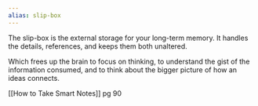 ```yaml
---
alias: slip-box
---
```


The slip-box is the external storage for your long-term memory. It handles the details, references, and keeps them both unaltered. 

Which frees up the brain to focus on thinking, to understand the gist of the information consumed, and to think about the bigger picture of how an ideas connects.

[[How to Take Smart Notes]] pg 90